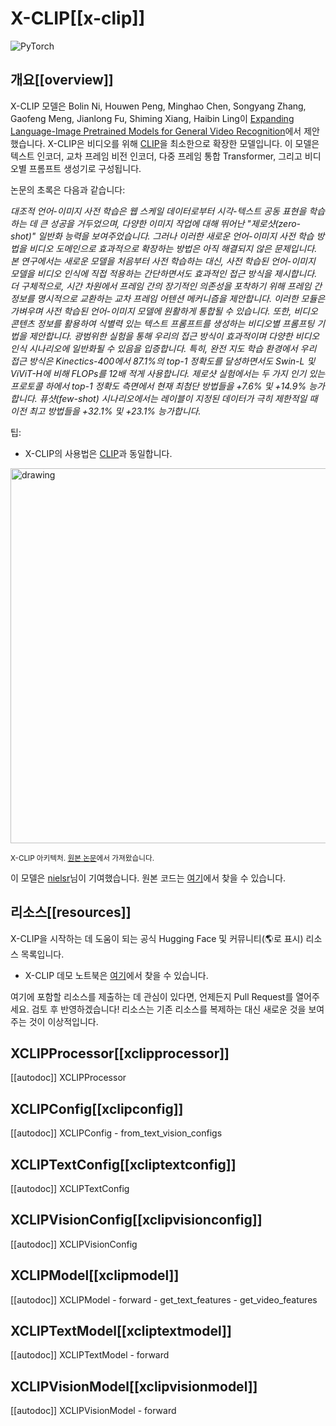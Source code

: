 <!--Copyright 2022 The HuggingFace Team. All rights reserved.

Licensed under the Apache License, Version 2.0 (the "License"); you may not use this file except in compliance with
the License. You may obtain a copy of the License at

http://www.apache.org/licenses/LICENSE-2.0

Unless required by applicable law or agreed to in writing, software distributed under the License is distributed on
an "AS IS" BASIS, WITHOUT WARRANTIES OR CONDITIONS OF ANY KIND, either express or implied. See the License for the
specific language governing permissions and limitations under the License.

⚠️ Note that this file is in Markdown but contain specific syntax for our doc-builder (similar to MDX) that may not be
rendered properly in your Markdown viewer.

-->

# X-CLIP[[x-clip]]

<div class="flex flex-wrap space-x-1">
<img alt="PyTorch" src="https://img.shields.io/badge/PyTorch-DE3412?style=flat&logo=pytorch&logoColor=white">
</div>

## 개요[[overview]]

X-CLIP 모델은 Bolin Ni, Houwen Peng, Minghao Chen, Songyang Zhang, Gaofeng Meng, Jianlong Fu, Shiming Xiang, Haibin Ling이 [Expanding Language-Image Pretrained Models for General Video Recognition](https://huggingface.co/papers/2208.02816)에서 제안했습니다.
X-CLIP은 비디오를 위해 [CLIP](clip)을 최소한으로 확장한 모델입니다. 이 모델은 텍스트 인코더, 교차 프레임 비전 인코더, 다중 프레임 통합 Transformer, 그리고 비디오별 프롬프트 생성기로 구성됩니다.

논문의 초록은 다음과 같습니다:

*대조적 언어-이미지 사전 학습은 웹 스케일 데이터로부터 시각-텍스트 공동 표현을 학습하는 데 큰 성공을 거두었으며, 다양한 이미지 작업에 대해 뛰어난 "제로샷(zero-shot)" 일반화 능력을 보여주었습니다. 그러나 이러한 새로운 언어-이미지 사전 학습 방법을 비디오 도메인으로 효과적으로 확장하는 방법은 아직 해결되지 않은 문제입니다. 본 연구에서는 새로운 모델을 처음부터 사전 학습하는 대신, 사전 학습된 언어-이미지 모델을 비디오 인식에 직접 적용하는 간단하면서도 효과적인 접근 방식을 제시합니다. 더 구체적으로, 시간 차원에서 프레임 간의 장기적인 의존성을 포착하기 위해 프레임 간 정보를 명시적으로 교환하는 교차 프레임 어텐션 메커니즘을 제안합니다. 이러한 모듈은 가벼우며 사전 학습된 언어-이미지 모델에 원활하게 통합될 수 있습니다. 또한, 비디오 콘텐츠 정보를 활용하여 식별력 있는 텍스트 프롬프트를 생성하는 비디오별 프롬프팅 기법을 제안합니다. 광범위한 실험을 통해 우리의 접근 방식이 효과적이며 다양한 비디오 인식 시나리오에 일반화될 수 있음을 입증합니다. 특히, 완전 지도 학습 환경에서 우리 접근 방식은 Kinectics-400에서 87.1%의 top-1 정확도를 달성하면서도 Swin-L 및 ViViT-H에 비해 FLOPs를 12배 적게 사용합니다. 제로샷 실험에서는 두 가지 인기 있는 프로토콜 하에서 top-1 정확도 측면에서 현재 최첨단 방법들을 +7.6% 및 +14.9% 능가합니다. 퓨샷(few-shot) 시나리오에서는 레이블이 지정된 데이터가 극히 제한적일 때 이전 최고 방법들을 +32.1% 및 +23.1% 능가합니다.*

팁:

- X-CLIP의 사용법은 [CLIP](clip)과 동일합니다.

<img src="https://huggingface.co/datasets/huggingface/documentation-images/resolve/main/transformers/model_doc/xclip_architecture.png"
alt="drawing" width="600"/>

<small> X-CLIP 아키텍처. <a href="https://huggingface.co/papers/2208.02816">원본 논문</a>에서 가져왔습니다. </small>

이 모델은 [nielsr](https://huggingface.co/nielsr)님이 기여했습니다.
원본 코드는 [여기](https://github.com/microsoft/VideoX/tree/master/X-CLIP)에서 찾을 수 있습니다.

## 리소스[[resources]]

X-CLIP을 시작하는 데 도움이 되는 공식 Hugging Face 및 커뮤니티(🌎로 표시) 리소스 목록입니다.

- X-CLIP 데모 노트북은 [여기](https://github.com/NielsRogge/Transformers-Tutorials/tree/master/X-CLIP)에서 찾을 수 있습니다.

여기에 포함할 리소스를 제출하는 데 관심이 있다면, 언제든지 Pull Request를 열어주세요. 검토 후 반영하겠습니다! 리소스는 기존 리소스를 복제하는 대신 새로운 것을 보여주는 것이 이상적입니다.

## XCLIPProcessor[[xclipprocessor]]

[[autodoc]] XCLIPProcessor

## XCLIPConfig[[xclipconfig]]

[[autodoc]] XCLIPConfig
    - from_text_vision_configs

## XCLIPTextConfig[[xcliptextconfig]]

[[autodoc]] XCLIPTextConfig

## XCLIPVisionConfig[[xclipvisionconfig]]

[[autodoc]] XCLIPVisionConfig

## XCLIPModel[[xclipmodel]]

[[autodoc]] XCLIPModel
    - forward
    - get_text_features
    - get_video_features

## XCLIPTextModel[[xcliptextmodel]]

[[autodoc]] XCLIPTextModel
    - forward

## XCLIPVisionModel[[xclipvisionmodel]]

[[autodoc]] XCLIPVisionModel
    - forward